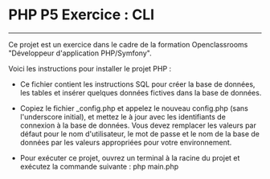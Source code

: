 # PHP P5 Exercice : CLI
---
Ce projet est un exercice dans le cadre de la formation Openclassrooms "Développeur d'application PHP/Symfony".

Voici les instructions pour installer le projet PHP :

- Ce fichier contient les instructions SQL pour créer la base de données, les tables et insérer quelques données fictives dans la base de données.

- Copiez le fichier _config.php et appelez le nouveau config.php (sans l'underscore initial), et mettez le à jour avec les identifiants de connexion à la base de données. Vous devez remplacer les valeurs par défaut pour le nom d'utilisateur, le mot de passe et le nom de la base de données par les valeurs appropriées pour votre environnement.

- Pour exécuter ce projet, ouvrez un terminal à la racine du projet et exécutez la commande suivante : php main.php

